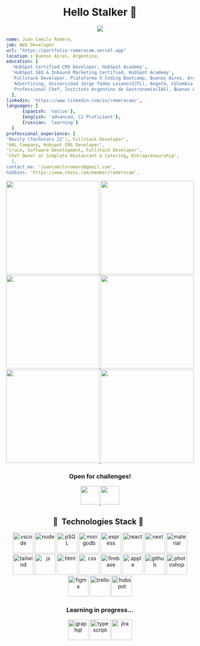 <h1 align="center"> Hello Stalker 👋</h1>
<p align="center">
  <img src='https://media0.giphy.com/media/g3UsWHvZCR8eU43wL3/giphy.gif?cid=ecf05e47r9n73isaom4vn7mm5thlae4v49git1bg2mysbvt7&rid=giphy.gif&ct=g'/>
</p>

```yaml
name: Juan Camilo Romero,
job: Web Developer 
url: "https://portfolio-romerocam.vercel.app"
location : Buenos Aires, Argentina,
education: [
  'HubSpot Certified CMS Developer, HubSpot Academy',
  'HubSpot SEO & Inbound Marketing Certified, HubSpot Academy',
  'Fullstack Developer, Plataforma 5 Coding Bootcamp, Buenos Aires, Argentina',
  'Advertising, Universidad Jorge Tadeo Lozano(UJTL), Bogotá, Colombia',
  'Professional Chef, Instituto Argentino de Gastronomía(IAG), Buenos Aires, Argentina'
  ],
linkedin: 'https://www.linkedin.com/in/romerocam/',
languages: [
      {spanish: 'native'},
      {english: 'advanced, C2 Proficient'},
      {russian: 'learning'}
  ]
professional_experience: [
'Mavity (Techstars 22'), Fullstack Developer',
'HAL Company, Hubspot CMS Developer', 
'Cruce, Software Development, Fullstack Developer',
'Chef Owner at Simplato Restaurant & Catering, Entrepreneurship',
  ],
contact_me: 'juancamiloromero@gmail.com',
hobbies: 'https://www.chess.com/member/romerocam',
```
  <!-- Begin: HubSpot Academy - HubSpot CMS for Developers Badge -->
<div class='academy-badge'align="center">
    <a href='https://app.hubspot.com/academy/achievements/4pq1t3h7/en/1/juan-camilo-romero/hubspot-cms-for-developers' title='HubSpot CMS         for Developers'>
      <img src='https://hubspot-credentials-na1.s3.amazonaws.com/prod/badges/user/3ba55ad556ee42429c3d1b46eefa3575.png'width="250"                height="auto"/>
    </a>
    <a href='https://app.hubspot.com/academy/achievements/nn6shpk0/en/1/juan-camilo-romero/hubspot-cms-for-developers-ii-best-practices'        title='HubSpot CMS for Developers II: Best Practices'>
     <img src='https://hubspot-credentials-na1.s3.amazonaws.com/prod/badges/user/56d78dc5e3e54020aa7e3e154b75ccd6.png'width="250"                 height="auto" />
    </a>
  <a href='https://app.hubspot.com/academy/achievements/q1q5mcws/en/1/juan-camilo-romero/integrating-with-hubspot-i-foundations'          title='Integrating With HubSpot I: Foundations'>
    <img src='https://hubspot-credentials-na1.s3.amazonaws.com/prod/badges/user/992b67eaa6844b3cb20b1c4046449571.png'width="250"                 height="auto" />
    </a>
    <a href='https://app.hubspot.com/academy/achievements/nysslbxz/en/1/juan-camilo-romero/seo' title='SEO'>
      <img src='https://hubspot-credentials-na1.s3.amazonaws.com/prod/badges/user/ee096466e9814a359c57e0ae80067194.png'width="250"                 height="auto" />
    </a>
    <a href='https://app.hubspot.com/academy/achievements/q9xxkz5j/en/1/juan-camilo-romero/seo-ii' title='SEO II'>
      <img src='https://hubspot-credentials-na1.s3.amazonaws.com/prod/badges/user/a77036688cea4edfbe0faed0daca9a15.png'width="250"                 height="auto" />
    </a>
    <a href='https://app.hubspot.com/academy/achievements/c6670b8p/en/1/juan-camilo-romero/inbound-marketing' title='Inbound Marketing'>
      <img src='https://hubspot-credentials-na1.s3.amazonaws.com/prod/badges/user/9601e12377c742a7b8de14f39ee2f4ed.png'width="250"                 height="auto" />
    </a>
    

</div>
<!-- End: HubSpot Academy - HubSpot CMS for Developers Badge -->
<h3 align="center">Open for challenges!</h3>
<p align="center">
<a href="https://www.chess.com/member/romerocam">
  <img height="50" src="https://images.chesscomfiles.com/uploads/v1/images_users/tiny_mce/SamCopeland/phpmeXx6V.png"/>
</a>

<a href="https://www.linkedin.com/in/romerocam">
<img height="50" src="https://cdn.jsdelivr.net/gh/devicons/devicon/icons/linkedin/linkedin-original.svg" />
</a>
</p>




<h2 align="center"> 🚀 &nbsp;Technologies Stack 🚀 &nbsp;</h2>
<p align="center">
<img src="https://cdn.jsdelivr.net/gh/devicons/devicon/icons/vscode/vscode-original.svg" alt="vscode" width="55" height="55"/>
<img src="https://cdn.jsdelivr.net/gh/devicons/devicon/icons/nodejs/nodejs-original.svg" alt="node" width="55" height="55"/> 
<img src="https://cdn.jsdelivr.net/gh/devicons/devicon/icons/postgresql/postgresql-original.svg" alt="pSQL" width="55" height="55"/> 
<img src="https://cdn.jsdelivr.net/gh/devicons/devicon/icons/mongodb/mongodb-original.svg" alt="mongodb"width="55" height="55"/>
<img src="https://cdn.jsdelivr.net/gh/devicons/devicon/icons/express/express-original.svg" alt="express" width="55" height="55"/>
<!-- <img src="https://cdn.jsdelivr.net/gh/devicons/devicon/icons/redux/redux-original.svg" alt="redux" width="55" height="55"/> -->
<img src="https://cdn.jsdelivr.net/gh/devicons/devicon/icons/react/react-original.svg" alt="react" width="55" height="55"/>
<img src="https://cdn.jsdelivr.net/gh/devicons/devicon/icons/nextjs/nextjs-original.svg" alt="next" width="55" height="55"/> 
<img src="https://cdn.jsdelivr.net/gh/devicons/devicon/icons/materialui/materialui-original.svg" alt="material" width="55" height="55"/>
<img src="https://cdn.jsdelivr.net/gh/devicons/devicon/icons/tailwindcss/tailwindcss-plain.svg" alt="tailwind" width="55" height="55"/>
<!-- <img src="https://cdn.jsdelivr.net/gh/devicons/devicon/icons/bootstrap/bootstrap-original.svg" alt="bootstrap" width="55" height="55"/> -->
<img src="https://cdn.jsdelivr.net/gh/devicons/devicon/icons/javascript/javascript-original.svg" alt="js" width="55" height="55"/>
<img src="https://cdn.jsdelivr.net/gh/devicons/devicon/icons/html5/html5-original.svg" alt="html" width="55" height="55"/>
<img src="https://cdn.jsdelivr.net/gh/devicons/devicon/icons/css3/css3-original.svg" alt="css" width="55" height="55"/>
<!-- <img src="https://cdn.jsdelivr.net/gh/devicons/devicon/icons/sequelize/sequelize-original.svg" alt="sequelize" width="55" height="55"/> -->
<img src="https://cdn.jsdelivr.net/gh/devicons/devicon/icons/firebase/firebase-plain.svg"  alt="firebase" width="55" height="55" /> 
<img src="https://cdn.jsdelivr.net/gh/devicons/devicon/icons/apple/apple-original.svg" alt="apple" width="55" height="55" />
<img src="https://cdn.jsdelivr.net/gh/devicons/devicon/icons/github/github-original.svg" alt="github" width="55" height="55" />
<img src="https://cdn.jsdelivr.net/gh/devicons/devicon/icons/photoshop/photoshop-line.svg" alt="photoshop" width="55" height="55"/>
<img src="https://cdn.jsdelivr.net/gh/devicons/devicon/icons/figma/figma-original.svg" alt="figma" width="55" height="55"/>
<img src="https://cdn.jsdelivr.net/gh/devicons/devicon/icons/trello/trello-plain.svg" alt="trello" width="55" height="55"/>
<img src="https://www.vectorlogo.zone/logos/hubspot/hubspot-icon.svg" alt="hubspot" width="55" height="55">   

  
</p>
<h3 align="center"> Learning in progress... </h3>
<p align="center">
<img src="https://cdn.jsdelivr.net/gh/devicons/devicon/icons/graphql/graphql-plain.svg" alt="graphql" width="55" height="55" />
<img src="https://cdn.jsdelivr.net/gh/devicons/devicon/icons/typescript/typescript-original.svg" alt="typescript" width="55" height="55" />
<img src="https://cdn.jsdelivr.net/gh/devicons/devicon/icons/jira/jira-original.svg" alt="jira" width="55" height="55"  />
          
</p> 

<p align="center">
<!-- <img src="https://github.com/romerocam/romerocam/blob/output/github-contribution-grid-snake.svg"/> -->
</p>
